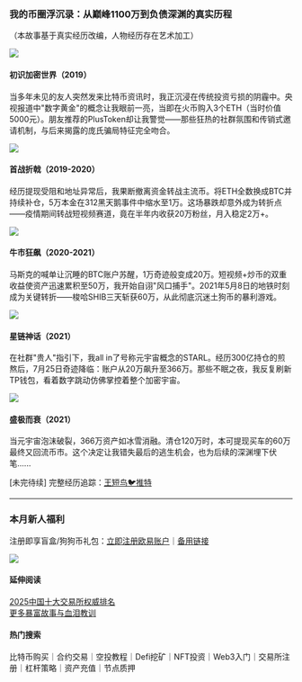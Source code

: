 ### 我的币圈浮沉录：从巅峰1100万到负债深渊的真实历程

（本故事基于真实经历改编，人物经历存在艺术加工）

![](https://ac63e02.webp.li/biquanstory001-001.jpg)

#### 初识加密世界（2019）
当多年未见的友人突然发来比特币资讯时，我正沉浸在传统投资亏损的阴霾中。央视报道中"数字黄金"的概念让我眼前一亮，当即在火币购入3个ETH（当时价值5000元）。朋友推荐的PlusToken却让我警觉——那些狂热的社群氛围和传销式邀请机制，与后来揭露的庞氏骗局特征完全吻合。

![](https://ac63e02.webp.li/biquanstory001-002.jpg)

#### 首战折戟（2019-2020）
经历提现受阻和地址异常后，我果断撤离资金转战主流币。将ETH全数换成BTC并持续补仓，5万本金在312黑天鹅事件中缩水至1万。这场暴跌却意外成为转折点——疫情期间转战短视频赛道，竟在半年内收获20万粉丝，月入稳定2万+。

![](https://ac63e02.webp.li/biquanstory001-006.jpg)

#### 牛市狂飙（2020-2021）
马斯克的喊单让沉睡的BTC账户苏醒，1万奇迹般变成20万。短视频+炒币的双重收益使资产迅速累积至50万，我开始自诩"风口捕手"。2021年5月8日的地铁时刻成为关键转折——梭哈SHIB三天斩获60万，从此彻底沉迷土狗币的暴利游戏。

![](https://ac63e02.webp.li/biquanstory001-009.jpg)

#### 星链神话（2021）
在社群"贵人"指引下，我all in了号称元宇宙概念的STARL。经历300亿持仓的煎熬后，7月25日奇迹降临：账户从20万飙升至366万。那些不眠之夜，我反复刷新TP钱包，看着数字跳动仿佛掌控着整个加密宇宙。

![](https://ac63e02.webp.li/biquanstory001-017.jpg)

#### 盛极而衰（2021）
当元宇宙泡沫破裂，366万资产如冰雪消融。清仓120万时，本可提现买车的60万最终又回流币市。这个决定让我错失最后的逃生机会，也为后续的深渊埋下伏笔......

[未完待续] 完整经历追踪：[王短鸟🐦推特](https://twitter.com/wanghebbf)

---

### 本月新人福利
注册即享盲盒/狗狗币礼包：[立即注册欧易账户](https://www.okx.com/zh-hans/join/74873351)｜[备用链接](https://www.chouyi.world/zh-hans/join/18639032)

[![](https://fe095ec.webp.li/top-10-exchanges-001.jpg)](https://www.chouyi.world/zh-hans/join/18639032)

#### 延伸阅读
[2025中国十大交易所权威排名](https://btc8848.com/top-10-exchanges/)  
[更多暴富故事与血泪教训](https://heiyetouzi.xyz/biquanstory001/)

#### 热门搜索
比特币购买｜合约交易｜空投教程｜Defi挖矿｜NFT投资｜Web3入门｜交易所注册｜杠杆策略｜资产充值｜节点质押